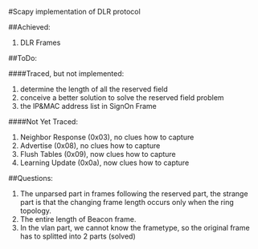 #Scapy implementation of DLR protocol

##Achieved:
1. DLR Frames

##ToDo:

####Traced, but not implemented:
  1. determine the length of all the reserved field
  2. conceive a better solution to solve the reserved field problem
  3. the IP&MAC address list in SignOn Frame

####Not Yet Traced:
  1. Neighbor Response (0x03), no clues how to capture
  2. Advertise (0x08), no clues how to capture
  3. Flush Tables (0x09), now clues how to capture
  4. Learning Update (0x0a), now clues how to capture

##Questions:
1. The unparsed part in frames following the reserved part, the strange part is that the changing frame length occurs only when the ring topology.
2. The entire length of Beacon frame.
3. In the vlan part, we cannot know the frametype, so the original frame has to splitted into 2 parts (solved)